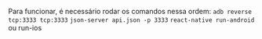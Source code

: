 Para funcionar, é necessário rodar os comandos nessa ordem:
```adb reverse tcp:3333 tcp:3333```
```json-server api.json -p 3333```
```react-native run-android``` ou run-ios
